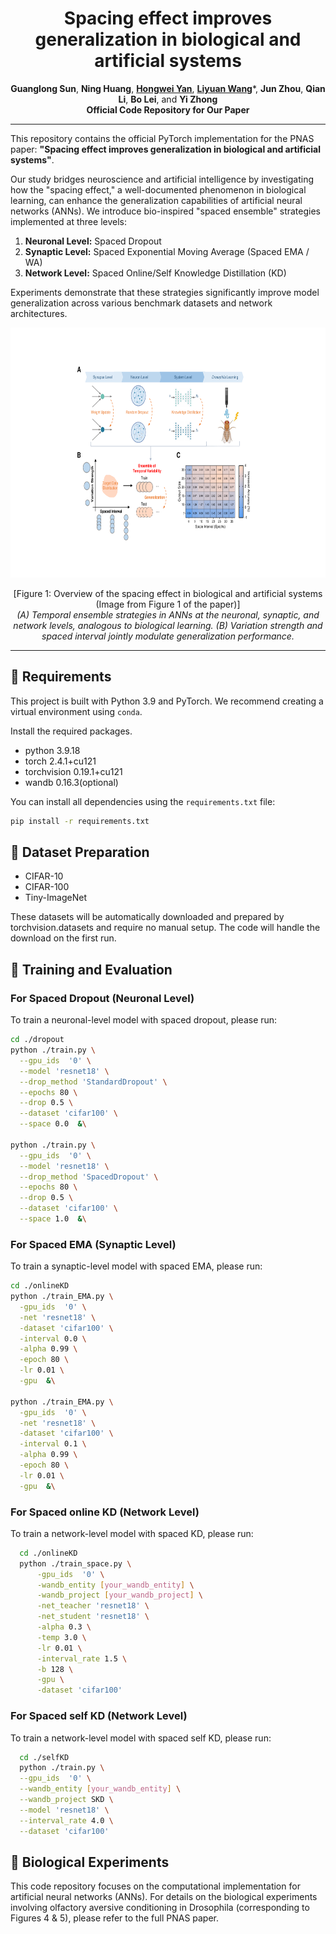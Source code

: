 <div align="center">
  <div>
    <h1>
        Spacing effect improves generalization in biological and artificial systems
    </h1>
  </div>

  <div>
    <strong>Guanglong Sun</strong>,  
    <strong>Ning Huang</strong>,
    <a href="https://github.com/AnAppleCore"><strong>Hongwei Yan</strong></a>, 
    <a href="https://lywang3081.github.io/"><strong>Liyuan Wang</strong></a>*,
    <strong>Jun Zhou</strong>,
    <strong>Qian Li</strong>,
    <strong>Bo Lei</strong>,
    and <strong>Yi Zhong</strong>
  </div>

<div>
<strong>Official Code Repository for Our Paper</strong>

</div>

</div>




---

This repository contains the official PyTorch implementation for the PNAS paper: **"Spacing effect improves generalization in biological and artificial systems"**.

Our study bridges neuroscience and artificial intelligence by investigating how the "spacing effect," a well-documented phenomenon in biological learning, can enhance the generalization capabilities of artificial neural networks (ANNs). We introduce bio-inspired "spaced ensemble" strategies implemented at three levels:

1.  **Neuronal Level:** Spaced Dropout
2.  **Synaptic Level:** Spaced Exponential Moving Average (Spaced EMA / WA)
3.  **Network Level:** Spaced Online/Self Knowledge Distillation (KD)

Experiments demonstrate that these strategies significantly improve model generalization across various benchmark datasets and network architectures.

<div align="center">
<p align="center">
<img src="diagram.pdf" width="800" height="400">
</p>
  [Figure 1: Overview of the spacing effect in biological and artificial systems (Image from Figure 1 of the paper)]
  <br/>
  <em>(A) Temporal ensemble strategies in ANNs at the neuronal, synaptic, and network levels, analogous to biological learning. (B) Variation strength and spaced interval jointly modulate generalization performance.</em>
</div>

---

## 🔧 Requirements

This project is built with Python 3.9 and PyTorch. We recommend creating a virtual environment using `conda`.

Install the required packages. 
- python 3.9.18
- torch 2.4.1+cu121
- torchvision 0.19.1+cu121
- wandb 0.16.3(optional)

You can install all dependencies using the `requirements.txt` file:

```bash
pip install -r requirements.txt
```



## 📂 Dataset Preparation
- CIFAR-10
- CIFAR-100
- Tiny-ImageNet

These datasets will be automatically downloaded and prepared by torchvision.datasets and require no manual setup. The code will 
handle the download on the first run.




## 🚀 Training and Evaluation

### For Spaced Dropout (Neuronal Level)

To train a neuronal-level model with spaced dropout, please run:
  ```sh
  cd ./dropout
  python ./train.py \
    --gpu_ids  '0' \
    --model 'resnet18' \
    --drop_method 'StandardDropout' \
    --epochs 80 \
    --drop 0.5 \
    --dataset 'cifar100' \
    --space 0.0  &\

  python ./train.py \
    --gpu_ids  '0' \
    --model 'resnet18' \
    --drop_method 'SpacedDropout' \
    --epochs 80 \
    --drop 0.5 \
    --dataset 'cifar100' \
    --space 1.0  &\
  ```



### For Spaced EMA (Synaptic Level)

To train a synaptic-level model with spaced EMA, please run:
  ```sh
  cd ./onlineKD
  python ./train_EMA.py \
    -gpu_ids  '0' \
    -net 'resnet18' \
    -dataset 'cifar100' \
    -interval 0.0 \
    -alpha 0.99 \
    -epoch 80 \
    -lr 0.01 \
    -gpu  &\

python ./train_EMA.py \
    -gpu_ids  '0' \
    -net 'resnet18' \
    -dataset 'cifar100' \
    -interval 0.1 \
    -alpha 0.99 \
    -epoch 80 \
    -lr 0.01 \
    -gpu  &\
  ```


### For Spaced online KD (Network Level)

To train a network-level model with spaced KD, please run:

  ```sh
    cd ./onlineKD
    python ./train_space.py \
        -gpu_ids  '0' \
        -wandb_entity [your_wandb_entity] \
        -wandb_project [your_wandb_project] \
        -net_teacher 'resnet18' \
        -net_student 'resnet18' \
        -alpha 0.3 \
        -temp 3.0 \
        -lr 0.01 \
        -interval_rate 1.5 \
        -b 128 \
        -gpu \
        -dataset 'cifar100'
  ```

### For Spaced self KD (Network Level)
To train a network-level model with spaced self KD, please run:

  ```sh
    cd ./selfKD
    python ./train.py \
    --gpu_ids  '0' \
    --wandb_entity [your_wandb_entity] \
    --wandb_project SKD \
    --model 'resnet18' \
    --interval_rate 4.0 \
    --dataset 'cifar100'
  ```



## 🧬 Biological Experiments
This code repository focuses on the computational implementation for artificial neural networks (ANNs). For details on the biological experiments involving olfactory aversive conditioning in Drosophila (corresponding to Figures 4 & 5), please refer to the full PNAS paper.



<!-- ## CITATION
If you find our codes or paper useful, please consider giving us a star or citing our work.

```bibtex
@misc{sun2025righttimelearnpromotinggeneralization,
      title={Right Time to Learn:Promoting Generalization via Bio-inspired Spacing Effect in Knowledge Distillation}, 
      author={Guanglong Sun and Hongwei Yan and Liyuan Wang and Qian Li and Bo Lei and Yi Zhong},
      year={2025},
      eprint={2502.06192},
      archivePrefix={arXiv},
      primaryClass={cs.LG},
      url={https://arxiv.org/abs/2502.06192}, 
}
``` -->
